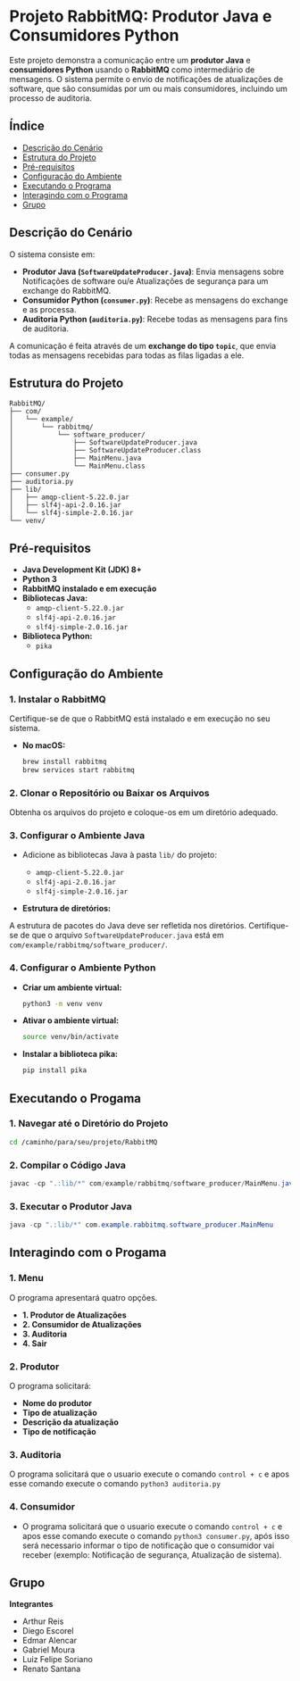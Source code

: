# Projeto RabbitMQ: Produtor Java e Consumidores Python

Este projeto demonstra a comunicação entre um **produtor Java** e **consumidores Python** usando o **RabbitMQ** como intermediário de mensagens. O sistema permite o envio de notificações de atualizações de software, que são consumidas por um ou mais consumidores, incluindo um processo de auditoria.

## Índice

- [Descrição do Cenário](#descrição-do-cenário)
- [Estrutura do Projeto](#estrutura-do-projeto)
- [Pré-requisitos](#pré-requisitos)
- [Configuração do Ambiente](#configuração-do-ambiente)
- [Executando o Programa](#executando-o-progama)
- [Interagindo com o Programa](#interagindo-com-o-progama)
- [Grupo](#grupo)



## Descrição do Cenário

O sistema consiste em:

- **Produtor Java (`SoftwareUpdateProducer.java`)**: Envia mensagens sobre Notificações de software ou/e Atualizações de segurança  para um exchange do RabbitMQ.
- **Consumidor Python (`consumer.py`)**: Recebe as mensagens do exchange e as processa.
- **Auditoria Python (`auditoria.py`)**: Recebe todas as mensagens para fins de auditoria.

A comunicação é feita através de um **exchange do tipo `topic`**, que envia todas as mensagens recebidas para todas as filas ligadas a ele.

## Estrutura do Projeto
```plaintext
RabbitMQ/
├── com/
│   └── example/
│       └── rabbitmq/
│           └── software_producer/
│               ├── SoftwareUpdateProducer.java
│               ├── SoftwareUpdateProducer.class
│               ├── MainMenu.java
│               └── MainMenu.class
├── consumer.py
├── auditoria.py
├── lib/
│   ├── amqp-client-5.22.0.jar
│   ├── slf4j-api-2.0.16.jar
│   └── slf4j-simple-2.0.16.jar
└── venv/
```

## Pré-requisitos

- **Java Development Kit (JDK) 8+**
- **Python 3**
- **RabbitMQ instalado e em execução**
- **Bibliotecas Java:**
  - `amqp-client-5.22.0.jar`
  - `slf4j-api-2.0.16.jar`
  - `slf4j-simple-2.0.16.jar`
- **Biblioteca Python:**
  - `pika`

## Configuração do Ambiente

### 1. Instalar o RabbitMQ

Certifique-se de que o RabbitMQ está instalado e em execução no seu sistema.

- **No macOS:**

  ```bash
  brew install rabbitmq
  brew services start rabbitmq
  ```
  
### 2. Clonar o Repositório ou Baixar os Arquivos

Obtenha os arquivos do projeto e coloque-os em um diretório adequado.

### 3. Configurar o Ambiente Java
- Adicione as bibliotecas Java à pasta `lib/` do projeto:
  - `amqp-client-5.22.0.jar`
  - `slf4j-api-2.0.16.jar`
  - `slf4j-simple-2.0.16.jar`

- **Estrutura de diretórios:**

A estrutura de pacotes do Java deve ser refletida nos diretórios. Certifique-se de que o arquivo `SoftwareUpdateProducer.java` está em `com/example/rabbitmq/software_producer/`.

### 4. Configurar o Ambiente Python
- **Criar um ambiente virtual:**
  ```bash
  python3 -m venv venv
  ```
  
- **Ativar o ambiente virtual:**
  ```bash
  source venv/bin/activate
  ```

- **Instalar a biblioteca pika:**
  ```bash
  pip install pika
  ```
  
## Executando o Progama
### 1. Navegar até o Diretório do Projeto
  
  ```bash
  cd /caminho/para/seu/projeto/RabbitMQ
  ```

### 2. Compilar o Código Java
  ```java
  javac -cp ".:lib/*" com/example/rabbitmq/software_producer/MainMenu.java
```

### 3. Executar o Produtor Java
  ```java
  java -cp ".:lib/*" com.example.rabbitmq.software_producer.MainMenu
```

## Interagindo com o Progama
### 1. Menu
O programa apresentará quatro opções.
- **1. Produtor de Atualizações**
- **2. Consumidor de Atualizações**
- **3. Auditoria**
- **4. Sair**

### 2. Produtor
O programa solicitará:

- **Nome do produtor**
- **Tipo de atualização** 
- **Descrição da atualização**
- **Tipo de notificação**

### 3. Auditoria
O programa solicitará que o usuario execute o comando `control + c` e apos esse comando execute o comando `python3 auditoria.py`

### 4. Consumidor
- O programa solicitará que o usuario execute o comando `control + c` e apos esse comando execute o comando `python3 consumer.py`, após isso será necessario informar o tipo de notificação que o consumidor vai receber (exemplo: Notificação de segurança, Atualização de sistema).

## Grupo
**Integrantes**
- Arthur Reis
- Diego Escorel
- Edmar Alencar
- Gabriel Moura
- Luiz Felipe Soriano 
- Renato Santana